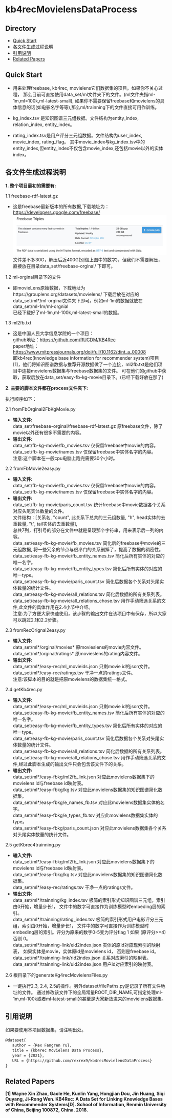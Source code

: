 # kb4recMovielensDataProcess

## Directory
* [Quick Start](#Quick_Start)
* [各文件生成过程说明](#各文件生成过程说明)
* [引用说明](#引用说明)
* [Related Papers](#Papers)

## <div id="Quick_Start"></div>Quick Start
* 用来处理freebase, kb4rec, movielens它们数据集的项目。如果你不关心过程，
那么目前可直接使用data_set/ml文件夹下的文件。(ml文件夹指ml-1m,ml=100k,ml-latest-small),
如果你不需要保留freebase和movielens的具体信息的话(如电影名字等等),那么ml/trainning下的文件直接可用作训练。

* kg_index.tsv 是知识图谱三元组数据。文件结构为entity_index, relation_index, entity_index。

* rating_index.tsv是用户评分三元组数据。文件结构为user_index, movie_index, rating_flag。
其中movie_index与kg_index.tsv中的entity_index,但entity_index不仅包含movie_index,还包括movie以外的实体index。

## <div id="各文件生成过程说明"></div>各文件生成过程说明
**1. 整个项目最初的需要有:**

1.1   freebase-rdf-latest.gz<br>
* 这是freebase最新版本的所有数据,下载地址为：https://developers.google.com/freebase/
![freebase dump](readme_figure/dump.jpg)
文件差不多30G，解压后近400G(别信上图中的数字)，但我们不需要解压，直接放在目录data_set/freebase-orginal/ 下即可。

1.2   ml-orginal目录下的文件<br>
* 即movieLens原始数据，下载地址为https://grouplens.org/datasets/movielens/
下载后放在对应的data_set/ml*/ml-orginal文件夹下即可。例如ml-1m的数据就放在data_set/ml-1m/ml-orgnial<br>
已经下载好了ml-1m,ml-100k,ml-latest-small的数据。

1.3   ml2fb.txt<br>
* 这是中国人民大学信息学院的一个项目：<br>
github地址：https://github.com/RUCDM/KB4Rec<br>
paper地址：https://www.mitpressjournals.org/doi/full/10.1162/dint_a_00008<br>
即kb4rec(knowledge base information for recommender system)项目[1]，他们将知识图谱数据与推荐开源数据做了一个连接，ml2fb.txt是他们项目中连接movielens数据集与freebase数据集的文件。
可在他们的github中获取，获取后放在data_set/easy-fb-kg-movie目录下。(已经下载好放在那了)

**2. 主要的脚本文件都在process文件夹下:**

执行顺序如下：

2.1 fromFbOrginal2FbKgMovie.py<br>
* **输入文件:**<br>
data_set/freebase-orginal/freebase-rdf-latest.gz    原freebase文件，除了movie以外还有很多不需要的内容。<br>
* **输出文件:**<br>
data_set/fb-kg-movie/fb_movies.tsv  仅保留freebase中movie的内容。<br>
data_set/fb-kg-movie/names.tsv  仅保留freebase中实体名字的内容。<br>
注意:这个脚本在一般cpu电脑上跑完需要30个小时。

2.2 fromFbMovie2easy.py<br> 
* **输入文件:**<br>
data_set/fb-kg-movie/fb_movies.tsv  仅保留freebase中movie的内容。<br>
data_set/fb-kg-movie/names.tsv  仅保留freebase中实体名字的内容。<br>
* **输出文件:**<br>
data_set/fb-kg-movie/paris_count.tsv  统计freebase中movie数据各个关系对应头尾实体数量的文件。<br>
文件结构：[关系名, "count", 此关系下总共的三元组数量, "h", head实体的去重数量, "t", tail实体的去重数量],<br>
总共7列，打引号的部分在文件中就是呈现那个字符串，用来表示后一列的内容。<br>
data_set/easy-fb-kg-movie/fb_movies.tsv 简化后的freebase中movie的三元组数据,
将一些冗余的节点与很冷门的关系删掉了，提高了数据的稠密性。<br>
data_set/easy-fb-kg-movie/fb_entity_names.tsv 简化后所有实体的对应的唯一名字。<br>
data_set/easy-fb-kg-movie/fb_entity_types.tsv 简化后所有实体的对应的唯一type。<br>
data_set/easy-fb-kg-movie/paris_count.tsv 简化后数据各个关系对头尾实体数量的统计文件。<br>
data_set/easy-fb-kg-movie/all_relations.tsv 简化后数据的所有关系列表。<br>
data_set/easy-fb-kg-movie/all_relations_chose.tsv 用作手动筛选关系的文件,此文件的具体作用在2.4小节中介绍。<br>
注意:为了方便大家快速使用，该步骤的输出文件在该项目中有保存，所以大家可以跳过2.1和2.2步骤。

2.3 fromRecOrignal2easy.py<br>
* **输入文件:**<br>
data_set/ml*/orginal/movies*    原movieslens的movie内容文件。<br>
data_set/ml*/orginal/ratings*    原movieslens的rating内容文件。<br>
* **输出文件:**<br>
data_set/ml*/easy-rec/ml_movieids.json   只剩movie id的json文件。<br>
data_set/ml*/easy-rec/ratings.tsv    干净一点的ratings文件。<br>
注意:该脚本的目的就是把原movielens的数据集统一格式。<br>

2.4 getKb4rec.py<br>
* **输入文件:**<br>
data_set/ml*/easy-rec/ml_movieids.json   只剩movie id的json文件。<br>
data_set/easy-fb-kg-movie/fb_entity_names.tsv 简化后所有实体的对应的唯一名字。<br>
data_set/easy-fb-kg-movie/fb_entity_types.tsv 简化后所有实体的对应的唯一type。<br>
data_set/easy-fb-kg-movie/paris_count.tsv 简化后数据各个关系对头尾实体数量的统计文件。<br>
data_set/easy-fb-kg-movie/all_relations.tsv 简化后数据的所有关系列表。<br>
data_set/easy-fb-kg-movie/all_relations_chose.tsv 用作手动筛选关系的文件,经过此脚本生成的输出文件只会包含该文件下的关系。<br>
* **输出文件:**<br>
data_set/ml*/easy-fbkg/ml2fb_link.json    对应此movielens数据集下的movielens id与freebase id映射表。<br>
data_set/ml*/easy-fbkg/kg.tsv   对应此movielens数据集的知识图谱简化数据集。<br>
data_set/ml*/easy-fbkg/e_names_fb.tsv    对应此movielens数据集实体的名字。<br>
data_set/ml*/easy-fbkg/e_types_fb.tsv    对应此movielens数据集实体的type。<br>
data_set/ml*/easy-fbkg/paris_count.json    对应此movielens数据集各个关系对头尾实体数量的统计文件。<br>

2.5 getKbrec4trainning.py<br>
* **输入文件:**<br>
data_set/ml*/easy-fbkg/ml2fb_link.json    对应此movielens数据集下的movielens id与freebase id映射表。<br>
data_set/ml*/easy-fbkg/kg.tsv   对应此movielens数据集的知识图谱简化数据集。<br>
data_set/ml*/easy-rec/ratings.tsv    干净一点的ratings文件。<br>
* **输出文件:**<br>
data_set/ml*/trainning/kg_index.tsv 极简的索引形式知识图谱三元组，索引由0开始，增量步长1，
文件中的数字可直接作为训练模型时embeding层的索引。<br>
data_set/ml*/trainning/rating_index.tsv 极简的索引形式用户电影评分三元组，索引由0开始，增量步长1，
文件中的数字可直接作为训练模型时embeding层的索引。评分为原来的数字0-5变为评分flag 1 如果 (原评分>=4) 否则 0。<br>
data_set/ml*/trainning-link/eid2index.json  实体的原id对应现索引的映射表，
如果实体是movie，实体原id是movielens id，
否则是freebase id。<br>
data_set/ml*/trainning-link/rid2index.json  关系对应索引的映射表。<br>
data_set/ml*/trainning-link/uid2index.json  用户id对应索引的映射表。<br>

2.6 根目录下的generateKg4recMovielensFiles.py<br>
* 一键执行2.3, 2.4, 2.5的操作。另外dataset/filePaths.py是记录了所有文件地址的文件。
通过修改该文件下的全局常量ROOT_DIR_NAME,可指定处理ml-1m,ml-100k或者ml-latest-small的甚至是大家新放进来的movielens数据集。


## <div id="引用说明"></div>引用说明
如果要使用本项目数据集，请注明出处。
```
@dataset{
   author = {Rex Fangren Yu},
   title = {kb4rec Movielens Data Process},
   year = {2021},
   URL = {https://github.com/rexrex9/kb4recMovielensDataProcess}
}
```

## <div id="Papers"></div>Related Papers
<strong><div id="Ref-1"></div>[1]
Wayne Xin Zhao, Gaole He, Kunlin Yang, Hongjian Dou, Jin Huang, Siqi Ouyang, Ji-Rong Wen.
KB4Rec: A Data Set for Linking Knowledge Bases with Recommender Systems[D].
School of Information, Renmin University of China, Beijing 100872, China. 2018.


